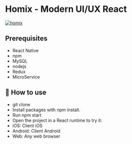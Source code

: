 # Homix - Modern UI/UX React 

<a href="https://imgbb.com/"><img src="https://i.ibb.co/mvyzwgM/homix.png" alt="homix" border="0"></a>

## Prerequisites
 - React Native
 - npm
 - MySQL
 - nodejs
 - Redux
 - MicroService

## 🚀 How to use
 - git clone
 - Install packages with npm install.
 - Run npm start
 - Open the project in a React runtime to try it:
 - iOS: Client iOS
 - Android: Client Android
 - Web: Any web browser

